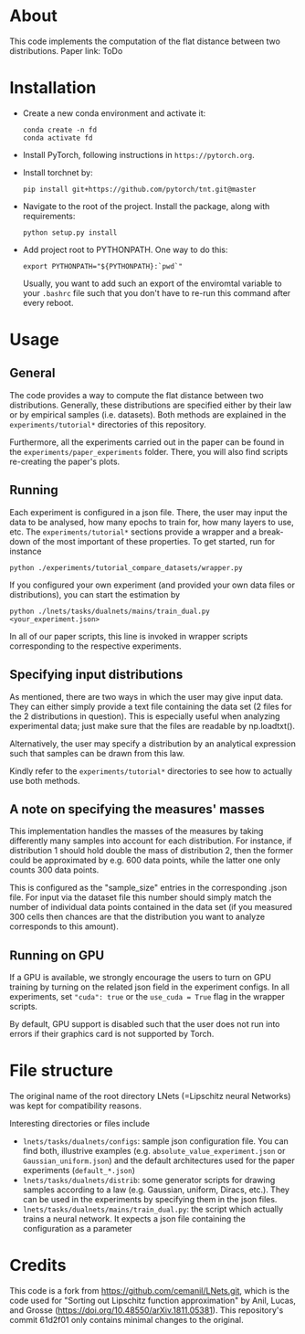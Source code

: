 # About
This code implements the computation of the flat distance between two distributions. Paper link: ToDo

# Installation
* Create a new conda environment and activate it:
    ```
    conda create -n fd
    conda activate fd
    ```
    
* Install PyTorch, following instructions in `https://pytorch.org`. 

* Install torchnet by:
    ```
    pip install git+https://github.com/pytorch/tnt.git@master
    ```

* Navigate to the root of the project. Install the package, along with requirements:
    ```
    python setup.py install
    ```
    
* Add project root to PYTHONPATH. One way to do this: 
    ```
    export PYTHONPATH="${PYTHONPATH}:`pwd`"
    ``` 
    Usually, you want to add such an export of the enviromtal variable to your `.bashrc` file such that you don't have to re-run this command after every reboot.

# Usage
## General
The code provides a way to compute the flat distance between two distributions. Generally, these distributions are specified either by their law or by empirical samples (i.e. datasets). Both methods are explained in the `experiments/tutorial*` directories of this repository. 

Furthermore, all the experiments carried out in the paper can be found in the `experiments/paper_experiments` folder. There, you will also find scripts re-creating the paper's plots.

## Running
Each experiment is configured in a json file. There, the user may input the data to be analysed, how many epochs to train for, how many layers to use, etc. The `experiments/tutorial*` sections provide a wrapper and a break-down of the most important of these properties. To get started, run for instance


```
python ./experiments/tutorial_compare_datasets/wrapper.py
```

If you configured your own experiment (and provided your own data files or distributions), you can start the estimation by

```
python ./lnets/tasks/dualnets/mains/train_dual.py <your_experiment.json>
```

In all of our paper scripts, this line is invoked in wrapper scripts corresponding to the respective experiments.

## Specifying input distributions
As mentioned, there are two ways in which the user may give input data. They can either simply provide a text file containing the data set (2 files for the 2 distributions in question). This is especially useful when analyzing experimental data; just make sure that the files are readable by np.loadtxt().

Alternatively, the user may specify a distribution by an analytical expression such that samples can be drawn from this law.

Kindly refer to the `experiments/tutorial*` directories to see how to actually use both methods.

## A note on specifying the measures' masses
This implementation handles the masses of the measures by taking differently many samples into account for each distribution. For instance, if distribution 1 should hold double the mass of distribution 2, then the former could be approximated by e.g. 600 data points, while the latter one only counts 300 data points. 

This is configured as the "sample_size" entries in the corresponding .json file. For input via the dataset file this number should simply match the number of individual data points contained in the data set (if you measured 300 cells then chances are that the distribution you want to analyze corresponds to this amount).

## Running on GPU
If a GPU is available, we strongly encourage the users to turn on GPU training by turning on the related json field in
the experiment configs. In all experiments, set  `"cuda": true` or the `use_cuda = True` flag in the wrapper scripts.

By default, GPU support is disabled such that the user does not run into errors if their graphics card is not supported by Torch.


# File structure
The original name of the root directory LNets (=Lipschitz neural Networks) was kept for compatibility reasons.

Interesting directories or files include
* `lnets/tasks/dualnets/configs`: sample json configuration file. You can find both, illustrive examples (e.g. `absolute_value_experiment.json` or `Gaussian_uniform.json`) and the default architectures used for the paper experiments (`default_*.json`)
* `lnets/tasks/dualnets/distrib`: some generator scripts for drawing samples according to a law (e.g. Gaussian, uniform, Diracs, etc.). They can be used in the experiments by specifying them in the json files.
* `lnets/tasks/dualnets/mains/train_dual.py`: the script which actually trains a neural network. It expects a json file containing the configuration as a parameter

# Credits
This code is a fork from https://github.com/cemanil/LNets.git, which is the code used for "Sorting out Lipschitz function approximation" by Anil, Lucas, and Grosse (https://doi.org/10.48550/arXiv.1811.05381). This repository's commit 61d2f01 only
contains minimal changes to the original.
